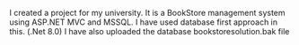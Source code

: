 I created a project for my university. It is a BookStore management system using ASP.NET MVC and MSSQL. I have used database first approach in this. (.Net 8.0)
I have also uploaded the database bookstoresolution.bak file
